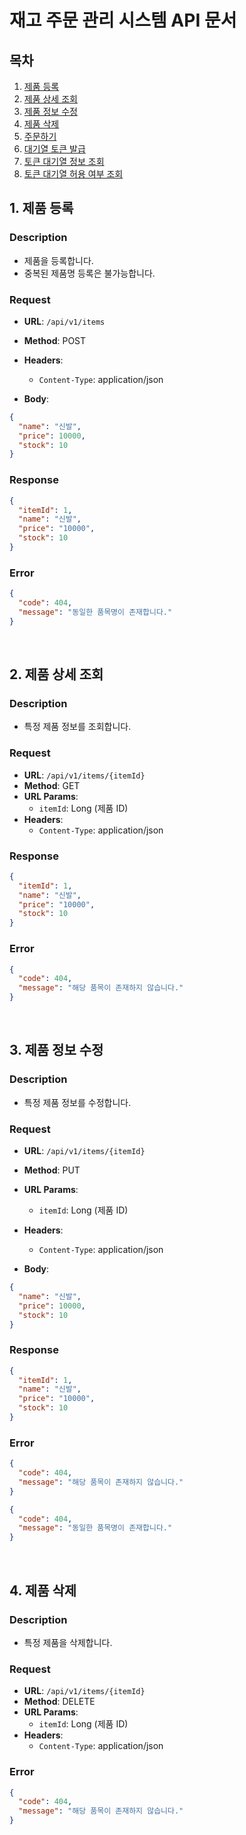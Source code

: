 # 재고 주문 관리 시스템 API 문서

## 목차
1. [제품 등록](#1-제품-등록)
2. [제품 상세 조회](#2-제품-상세-조회)
3. [제품 정보 수정](#3-제품-정보-수정)
4. [제품 삭제](#4-제품-삭제)
5. [주문하기](#5-주문하기)
6. [대기열 토큰 발급](#6-대기열-토큰-발급)
7. [토큰 대기열 정보 조회](#7-토큰-대기열-정보-조회)
8. [토큰 대기열 허용 여부 조회](#8-토큰-대기열-허용-여부-조회)

## 1. 제품 등록

### Description
- 제품을 등록합니다.
- 중복된 제품명 등록은 불가능합니다.

### Request

- **URL**: `/api/v1/items`
- **Method**: POST
- **Headers**:
    - `Content-Type`: application/json

- **Body**:
```json
{
  "name": "신발",
  "price": 10000,
  "stock": 10
}
```

### Response

```json
{
  "itemId": 1,
  "name": "신발",
  "price": "10000",
  "stock": 10
}
```

### Error
```json
{
  "code": 404,
  "message": "동일한 품목명이 존재합니다."
}
```

<br>

## 2. 제품 상세 조회

### Description
- 특정 제품 정보를 조회합니다.

### Request

- **URL**: `/api/v1/items/{itemId}`
- **Method**: GET
- **URL Params**:
  - `itemId`: Long (제품 ID)
- **Headers**:
  - `Content-Type`: application/json

### Response

```json
{
  "itemId": 1,
  "name": "신발",
  "price": "10000",
  "stock": 10
}
```

### Error
```json
{
  "code": 404,
  "message": "해당 품목이 존재하지 않습니다."
}
```

<br>

## 3. 제품 정보 수정

### Description
- 특정 제품 정보를 수정합니다.

### Request

- **URL**: `/api/v1/items/{itemId}`
- **Method**: PUT
- **URL Params**:
  - `itemId`: Long (제품 ID)
- **Headers**:
  - `Content-Type`: application/json

- **Body**:
```json
{
  "name": "신발",
  "price": 10000,
  "stock": 10
}
```

### Response

```json
{
  "itemId": 1,
  "name": "신발",
  "price": "10000",
  "stock": 10
}
```

### Error
```json
{
  "code": 404,
  "message": "해당 품목이 존재하지 않습니다."
}
```
```json
{
  "code": 404,
  "message": "동일한 품목명이 존재합니다."
}
```

<br>

## 4. 제품 삭제

### Description
- 특정 제품을 삭제합니다.

### Request

- **URL**: `/api/v1/items/{itemId}`
- **Method**: DELETE
- **URL Params**:
  - `itemId`: Long (제품 ID)
- **Headers**:
  - `Content-Type`: application/json

### Error
```json
{
  "code": 404,
  "message": "해당 품목이 존재하지 않습니다."
}
```
